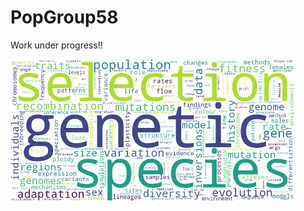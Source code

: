 # PopGroup58

Work under progress!!

<img src="Word_cloud/wordcloud.png" width="90%" height="90%"/>
